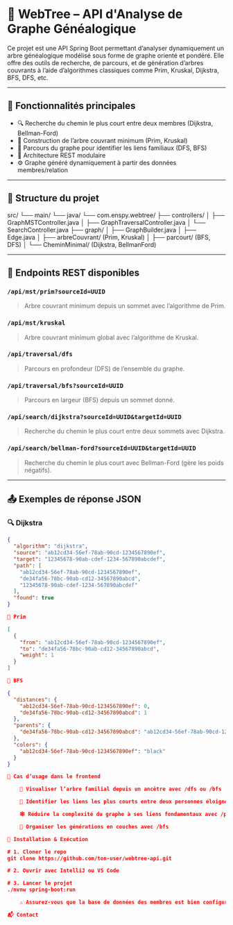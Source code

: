 # 🌳 WebTree – API d'Analyse de Graphe Généalogique

Ce projet est une API Spring Boot permettant d’analyser dynamiquement un arbre généalogique modélisé sous forme de graphe orienté et pondéré. Elle offre des outils de recherche, de parcours, et de génération d’arbres couvrants à l’aide d’algorithmes classiques comme Prim, Kruskal, Dijkstra, BFS, DFS, etc.

---

## 🚀 Fonctionnalités principales

- 🔍 Recherche du chemin le plus court entre deux membres (Dijkstra, Bellman-Ford)
- 🌲 Construction de l’arbre couvrant minimum (Prim, Kruskal)
- 🔄 Parcours du graphe pour identifier les liens familiaux (DFS, BFS)
- 🧠 Architecture REST modulaire
- ⚙️ Graphe généré dynamiquement à partir des données membres/relation

---

## 📁 Structure du projet

src/ └── main/ └── java/ └── com.enspy.webtree/ ├── controllers/ │ ├── GraphMSTController.java │ ├── GraphTraversalController.java │ └── SearchController.java ├── graph/ │ ├── GraphBuilder.java │ ├── Edge.java │ ├── arbreCouvrant/ (Prim, Kruskal) │ ├── parcourt/ (BFS, DFS) │ └── CheminMinimal/ (Dijkstra, BellmanFord)


---

## 🔗 Endpoints REST disponibles

### `/api/mst/prim?sourceId=UUID`

> Arbre couvrant minimum depuis un sommet avec l’algorithme de Prim.

### `/api/mst/kruskal`

> Arbre couvrant minimum global avec l’algorithme de Kruskal.

### `/api/traversal/dfs`

> Parcours en profondeur (DFS) de l’ensemble du graphe.

### `/api/traversal/bfs?sourceId=UUID`

> Parcours en largeur (BFS) depuis un sommet donné.

### `/api/search/dijkstra?sourceId=UUID&targetId=UUID`

> Recherche du chemin le plus court entre deux sommets avec Dijkstra.

### `/api/search/bellman-ford?sourceId=UUID&targetId=UUID`

> Recherche du chemin le plus court avec Bellman-Ford (gère les poids négatifs).

---

## 📤 Exemples de réponse JSON

### 🔍 Dijkstra

```json
{
  "algorithm": "dijkstra",
  "source": "ab12cd34-56ef-78ab-90cd-1234567890ef",
  "target": "12345678-90ab-cdef-1234-567890abcdef",
  "path": [
    "ab12cd34-56ef-78ab-90cd-1234567890ef",
    "de34fa56-78bc-90ab-cd12-34567890abcd",
    "12345678-90ab-cdef-1234-567890abcdef"
  ],
  "found": true
}

🌲 Prim

[
  {
    "from": "ab12cd34-56ef-78ab-90cd-1234567890ef",
    "to": "de34fa56-78bc-90ab-cd12-34567890abcd",
    "weight": 1
  }
]

🔄 BFS

{
  "distances": {
    "ab12cd34-56ef-78ab-90cd-1234567890ef": 0,
    "de34fa56-78bc-90ab-cd12-34567890abcd": 1
  },
  "parents": {
    "de34fa56-78bc-90ab-cd12-34567890abcd": "ab12cd34-56ef-78ab-90cd-1234567890ef"
  },
  "colors": {
    "ab12cd34-56ef-78ab-90cd-1234567890ef": "black"
  }
}

🎯 Cas d’usage dans le frontend

    🌳 Visualiser l’arbre familial depuis un ancêtre avec /dfs ou /bfs

    🧩 Identifier les liens les plus courts entre deux personnes éloignées avec /dijkstra

    🕸 Réduire la complexité du graphe à ses liens fondamentaux avec /prim ou /kruskal

    🧬 Organiser les générations en couches avec /bfs

🔧 Installation & Exécution

# 1. Cloner le repo
git clone https://github.com/ton-user/webtree-api.git

# 2. Ouvrir avec IntelliJ ou VS Code

# 3. Lancer le projet
./mvnw spring-boot:run

    ⚠️ Assurez-vous que la base de données des membres est bien configurée pour que GraphBuilder fonctionne correctement.

📬 Contact